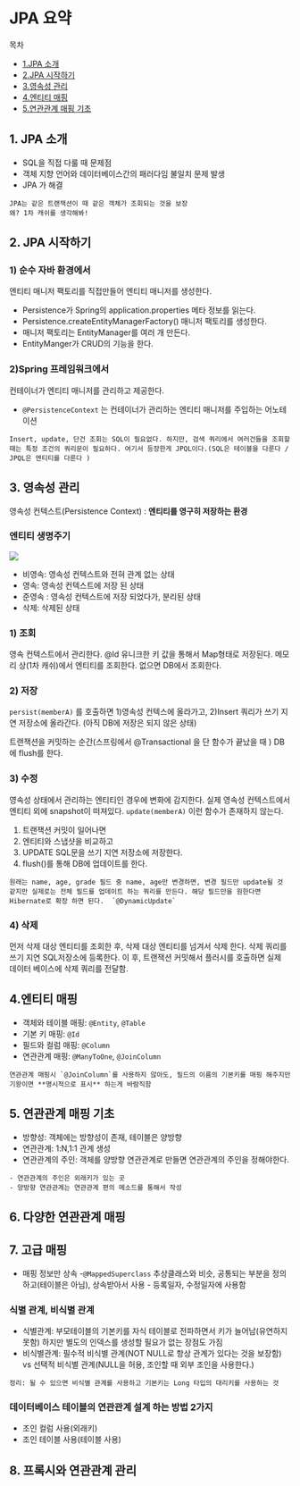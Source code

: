 # JPA 요약

목차
- [1.JPA 소개]()
- [2.JPA 시작하기]()
- [3.영속성 관리]()
- [4.엔티티 매핑]()
- [5.연관관계 매핑 기초]()



## 1. JPA 소개 
- SQL을 직접 다룰 때 문제점
- 객체 지향 언어와 데이터베이스간의 패러다임 불일치 문제 발생
- JPA 가 해결



```
JPA는 같은 트랜잭션이 때 같은 객체가 조회되는 것을 보장
왜? 1차 캐쉬를 생각해봐!
```




## 2. JPA 시작하기

### 1) 순수 자바 환경에서

엔티티 매니저 팩토리를 직접만들어 엔티티 매니저를 생성한다.

- Persistence가 Spring의 application.properties 메타 정보를 읽는다. 
- Persistence.createEntityManagerFactory() 매니저 팩토리를 생성한다. 
- 매니저 팩토리는 EntityManager를 여러 개 만든다. 
- EntityManger가 CRUD의 기능을 한다. 

### 2)Spring 프레임워크에서

컨테이너가 엔티티 매니저를 관리하고 제공한다. 

* `@PersistenceContext`  는 컨테이너가 관리하는 엔티티 매니저를 주입하는 어노테이션

```
Insert, update, 단건 조회는 SQL이 필요없다. 하지만, 검색 쿼리에서 여러건들을 조회할 때는 특정 조건의 쿼리문이 필요하다. 여기서 등장한게 JPQL이다.(SQL은 테이블을 다룬다 / JPQL은 엔티티를 다룬다 )
```




## 3. 영속성 관리 

영속성 컨텍스트(Persistence Context) : **엔티티를 영구히 저장하는 환경**

### 엔티티 생명주기

![](https://www.objectdb.com/files/images/manual/jpa-states.png)

- 비영속: 영속성 컨텍스트와 전혀 관계 없는 상태
- 영속: 영속성 컨텍스트에 저장 된 상태
- 준영속 : 영속성 컨텍스트에 저장 되었다가, 분리된 상태
- 삭제: 삭제된 상태



### 1) 조회 

영속 컨텍스트에서 관리한다. @Id 유니크한 키 값을 통해서 Map형태로 저장된다. 메모리 상(1차 캐쉬)에서 엔티티를 조회한다. 없으면 DB에서 조회한다. 

### 2) 저장 

`persist(memberA)` 를 호출하면 1)영속성 컨텍스에 올라가고,  2)Insert 쿼리가 쓰기 지연 저장소에 올라간다. (아직 DB에 저장은 되지 않은 상태) 

트랜잭션을 커밋하는 순간(스프링에서 @Transactional 을 단 함수가 끝났을 때 )  DB에 flush를 한다. 

### 3) 수정

영속성 상태에서 관리하는 엔티티인 경우에 변화에 감지한다. 실제 영속성 컨텍스트에서 엔티티 외에 snapshot이 떠져있다. `update(memberA)`  이런 함수가 존재하지 않는다. 

1. 트랜잭션 커밋이 일어나면 
2. 엔티티와 스냅샷을 비교하고
3. UPDATE SQL문을 쓰기 지연 저장소에 저장한다. 
4. flush()를 통해 DB에 업데이트를 한다.

```
원래는 name, age, grade 필드 중 name, age만 변경하면, 변경 필드만 update될 것 같지만 실제로는 전체 필드를 업데이트 하는 쿼리를 만든다. 해당 필드만을 원한다면 Hibernate로 확장 하면 된다.  `@DynamicUpdate` 
```

### 4) 삭제
먼저 삭제 대상 엔티티를 조회한 후, 삭제 대상 엔티티를 넘겨서 삭제 한다. 삭제 쿼리를 쓰기 지연 SQL저장소에 등록한다. 이 후, 트랜잭션 커밋해서 플러시를 호출하면 실제 데이터 베이스에 삭제 쿼리를 전달함.

## 4.엔티티 매핑
- 객체와 테이블 매핑: `@Entity`, `@Table`
- 기본 키 매핑: `@Id`
- 필드와 컬럼 매핑: `@Column`
- 연관관계 매핑: `@ManyToOne`, `@JoinColumn`

```
연관관계 매핑시 `@JoinColumn`를 사용하지 않아도, 필드의 이름의 기본키를 매핑 해주지만 기왕이면 **명시적으로 표시** 하는게 바람직함
```


## 5. 연관관계 매핑 기초
- 방향성: 객체에는 방향성이 존재, 테이블은 양방향
- 연관관계: 1:N,1:1 관계 생성
- 연관관계의 주인: 객체를 양방향 연관관계로 만들면 연관관계의 주인을 정해야한다. 

```
- 연관관계의 주인은 외래키가 있는 곳
- 양방향 연관관계는 연관관계 편의 메소드를 통해서 작성
```

## 6. 다양한 연관관계 매핑
## 7. 고급 매핑
- 매핑 정보만 상속 -`@MappedSuperclass` 추상클래스와 비슷, 공통되는 부분을 정의하고(테이블은 아님), 상속받아서 사용 - 등록일자, 수정일자에 사용함 

### 식별 관계, 비식별 관계
- 식별관계: 부모테이블의 기본키를 자식 테이블로 전파하면서 키가 늘어남(유연하지 못함) 하지만 별도의 인덱스를 생성할 필요가 없는 장점도 가짐
- 비식별관계: 필수적 비식별 관계(NOT NULL로 항상 관계가 있다는 것을 보장함) vs 선택적 비식별 관계(NULL을 허용, 조인할 때 외부 조인을 사용한다.)
```
정리: 될 수 있으면 비식별 관계를 사용하고 기본키는 Long 타입의 대리키를 사용하는 것
```
### 데이터베이스 테이블의 연관관계 설계 하는 방법 2가지
- 조인 컬럼 사용(외래키)
- 조인 테이블 사용(테이블 사용)


## 8. 프록시와 연관관계 관리



